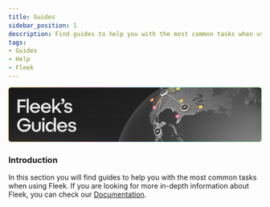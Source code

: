 ```yaml
---
title: Guides
sidebar_position: 1
description: Find guides to help you with the most common tasks when using Fleek.
tags:
- Guides
- Help
- Fleek
---
```


![](../docs/images/guides.png)

### Introduction

In this section you will find guides to help you with the most common tasks when using Fleek. If you are looking for more in-depth information about Fleek, you can check our [Documentation](../docs).
